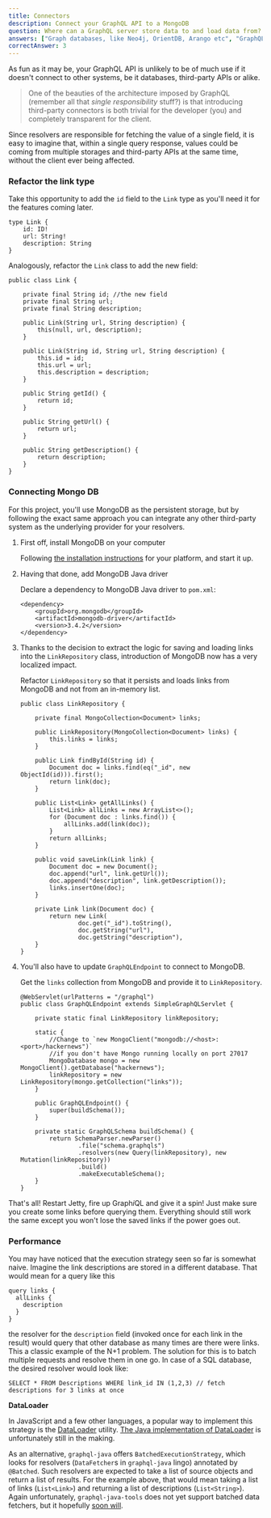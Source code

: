 ```yaml
---
title: Connectors
description: Connect your GraphQL API to a MongoDB
question: Where can a GraphQL server store data to and load data from?
answers: ["Graph databases, like Neo4j, OrientDB, Arango etc", "GraphQL servers do not store or load data", "Any persistent storage, e.g. MongoDB", "Anywhere"]
correctAnswer: 3
---
```


As fun as it may be, your GraphQL API is unlikely to be of much use if it doesn't connect to other systems, be it databases, third-party APIs or alike.


> One of the beauties of the architecture imposed by GraphQL (remember all that *single responsibility* stuff?) is that introducing third-party connectors is both trivial for the developer (you) and completely transparent for the client.


Since resolvers are responsible for fetching the value of a single field, it is easy to imagine that, within a single query response, values could be coming from multiple storages and third-party APIs at the same time, without the client ever being affected.


### Refactor the link type

<Instruction>

Take this opportunity to add the `id` field to the `Link` type as you'll need it for the features coming later.

```graphql(path=".../hackernews-graphql-java/src/main/resources/schema.graphqls")
type Link {
    id: ID!
    url: String!
    description: String
}
```

</Instruction>

<Instruction>

Analogously, refactor the `Link` class to add the new field:

```java(path=".../hackernews-graphql-java/src/main/java/com/howtographql/hackernews/Link.java")
public class Link {
    
    private final String id; //the new field
    private final String url;
    private final String description;

    public Link(String url, String description) {
        this(null, url, description);
    }

    public Link(String id, String url, String description) {
        this.id = id;
        this.url = url;
        this.description = description;
    }

    public String getId() {
        return id;
    }

    public String getUrl() {
        return url;
    }

    public String getDescription() {
        return description;
    }
}
```

</Instruction>

### Connecting Mongo DB

For this project, you'll use MongoDB as the persistent storage, but by following the exact same approach you can integrate any other third-party system as the underlying provider for your resolvers.

1. First off, install MongoDB on your computer

	<Instruction>
	
	Following [the installation instructions](https://docs.mongodb.com/manual/administration/install-community/) for your platform, and start it up.
	
	</Instruction>

2. Having that done, add MongoDB Java driver

	<Instruction>
	
	Declare a dependency to MongoDB Java driver to `pom.xml`:
	
	```xml(path=".../hackernews-graphql-java/pom.xml")
	<dependency>
	    <groupId>org.mongodb</groupId>
	    <artifactId>mongodb-driver</artifactId>
	    <version>3.4.2</version>
	</dependency>
	```
	
	</Instruction>

3. Thanks to the decision to extract the logic for saving and loading links into the `LinkRepository` class, introduction of MongoDB now has a very localized impact.

	<Instruction>
	
	Refactor `LinkRepository` so that it persists and loads links from MongoDB and not from an in-memory list.
	
	```java(path=".../hackernews-graphql-java/src/main/java/com/howtographql/hackernews/LinkRepository.java")
	public class LinkRepository {
	    
	    private final MongoCollection<Document> links;
	
	    public LinkRepository(MongoCollection<Document> links) {
	        this.links = links;
	    }
	
	    public Link findById(String id) {
	        Document doc = links.find(eq("_id", new ObjectId(id))).first();
	        return link(doc);
	    }
	    
	    public List<Link> getAllLinks() {
	        List<Link> allLinks = new ArrayList<>();
	        for (Document doc : links.find()) {
	            allLinks.add(link(doc));
	        }
	        return allLinks;
	    }
	    
	    public void saveLink(Link link) {
	        Document doc = new Document();
	        doc.append("url", link.getUrl());
	        doc.append("description", link.getDescription());
	        links.insertOne(doc);
	    }
	    
	    private Link link(Document doc) {
	        return new Link(
	                doc.get("_id").toString(),
	                doc.getString("url"),
	                doc.getString("description"),
	    }
	}
	```
	
	</Instruction>

4. You'll also have to update `GraphQLEndpoint` to connect to MongoDB.

	<Instruction>
	
	Get the `links` collection from MongoDB and provide it to `LinkRepository`.
	
	```java(path=".../hackernews-graphql-java/src/main/java/com/howtographql/hackernews/GraphQLEndpoint.java")
	@WebServlet(urlPatterns = "/graphql")
	public class GraphQLEndpoint extends SimpleGraphQLServlet {
	
	    private static final LinkRepository linkRepository;
	
	    static {
	        //Change to `new MongoClient("mongodb://<host>:<port>/hackernews")`
	        //if you don't have Mongo running locally on port 27017
	        MongoDatabase mongo = new MongoClient().getDatabase("hackernews");
	        linkRepository = new LinkRepository(mongo.getCollection("links"));
	    }
	    
	    public GraphQLEndpoint() {
	        super(buildSchema());
	    }
	
	    private static GraphQLSchema buildSchema() {
	        return SchemaParser.newParser()
	                .file("schema.graphqls")
	                .resolvers(new Query(linkRepository), new Mutation(linkRepository))
	                .build()
	                .makeExecutableSchema();
	    }
	}
	```
	
	</Instruction>

That's all! Restart Jetty, fire up Graph*i*QL and give it a spin! Just make sure you create some links before querying them. Everything should still work the same except you won't lose the saved links if the power goes out.

### Performance

You may have noticed that the execution strategy seen so far is somewhat naive. Imagine the link descriptions are stored in a different database. That would mean for a query like this

```graphql(nocopy)
query links {
  allLinks {
    description
  }
}
```

the resolver for the `description` field (invoked once for each link in the result)  would query that other database as many times are there were links. This a classic example of the N+1 problem. The solution for this is to batch multiple requests and resolve them in one go. In case of a SQL database, the desired resolver would look like:

```sql(nocopy)
SELECT * FROM Descriptions WHERE link_id IN (1,2,3) // fetch descriptions for 3 links at once
```

**DataLoader**

In JavaScript and a few other languages, a popular way to implement this strategy is the [DataLoader](https://github.com/facebook/dataloader) utility. [The Java implementation of DataLoader](https://github.com/bbakerman/java-dataloader) is unfortunately still in the making.

As an alternative, `graphql-java` offers `BatchedExecutionStrategy`, which looks for resolvers (`DataFetcher`s in `graphql-java` lingo) annotated by `@Batched`. Such resolvers are expected to take a list of source objects and return a list of results. For the example above, that would mean taking a list of links (`List<Link>`) and returning a list of descriptions (`List<String>`). Again unfortunately, `graphql-java-tools` does not yet support batched data fetchers, but it hopefully [soon will](https://github.com/graphql-java/graphql-java-tools/issues/12).

